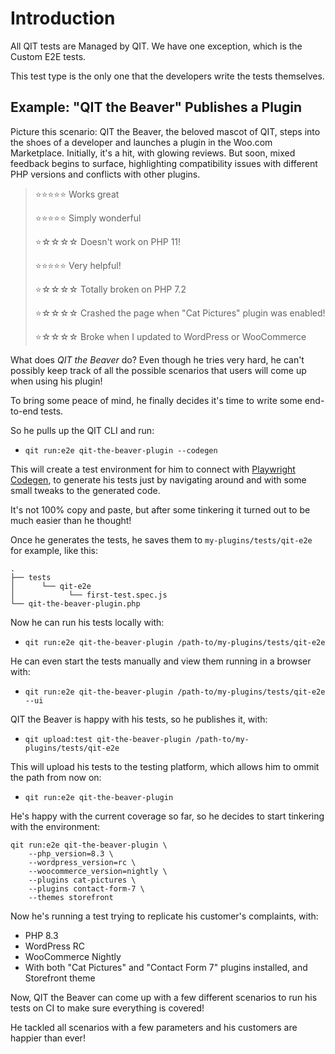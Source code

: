 # Introduction

All QIT tests are Managed by QIT. We have one exception, which is the Custom E2E tests.

This test type is the only one that the developers write the tests themselves.

## Example: "QIT the Beaver" Publishes a Plugin

Picture this scenario: QIT the Beaver, the beloved mascot of QIT, steps into the shoes of a developer and launches a plugin in the Woo.com Marketplace. Initially, it's a hit, with glowing reviews. But soon, mixed feedback begins to surface, highlighting compatibility issues with different PHP versions and conflicts with other plugins.

> ⭐⭐⭐⭐⭐ Works great
> 
> ⭐⭐⭐⭐⭐ Simply wonderful
> 
> ⭐☆☆☆☆ Doesn't work on PHP 11!
>
> ⭐⭐⭐⭐⭐ Very helpful!
> 
> ⭐☆☆☆☆ Totally broken on PHP 7.2
> 
> ⭐☆☆☆☆ Crashed the page when "Cat Pictures" plugin was enabled!
> 
> ⭐☆☆☆☆ Broke when I updated to WordPress or WooCommerce

What does _QIT the Beaver_ do? Even though he tries very hard, he can't possibly keep track of all the possible scenarios that users will come up when using his plugin!

To bring some peace of mind, he finally decides it's time to write some end-to-end tests.

So he pulls up the QIT CLI and run:

- `qit run:e2e qit-the-beaver-plugin --codegen`

This will create a test environment for him to connect with [Playwright Codegen](https://playwright.dev/docs/codegen), to generate his tests just by navigating around and with some small tweaks to the generated code.

It's not 100% copy and paste, but after some tinkering it turned out to be much easier than he thought!

Once he generates the tests, he saves them to `my-plugins/tests/qit-e2e` for example, like this:

```
.
├── tests
│      └── qit-e2e
│            └── first-test.spec.js
└── qit-the-beaver-plugin.php
```

Now he can run his tests locally with:

- `qit run:e2e qit-the-beaver-plugin /path-to/my-plugins/tests/qit-e2e`

He can even start the tests manually and view them running in a browser with:

- `qit run:e2e qit-the-beaver-plugin /path-to/my-plugins/tests/qit-e2e --ui`

QIT the Beaver is happy with his tests, so he publishes it, with:

- `qit upload:test qit-the-beaver-plugin /path-to/my-plugins/tests/qit-e2e`

This will upload his tests to the testing platform, which allows him to ommit the path from now on:

- `qit run:e2e qit-the-beaver-plugin`

He's happy with the current coverage so far, so he decides to start tinkering with the environment:

```
qit run:e2e qit-the-beaver-plugin \
    --php_version=8.3 \
    --wordpress_version=rc \
    --woocommerce_version=nightly \
    --plugins cat-pictures \
    --plugins contact-form-7 \
    --themes storefront
```

Now he's running a test trying to replicate his customer's complaints, with:

- PHP 8.3
- WordPress RC
- WooCommerce Nightly
- With both "Cat Pictures" and "Contact Form 7" plugins installed, and Storefront theme

Now, QIT the Beaver can come up with a few different scenarios to run his tests on CI to make sure everything is covered!

He tackled all scenarios with a few parameters and his customers are happier than ever!